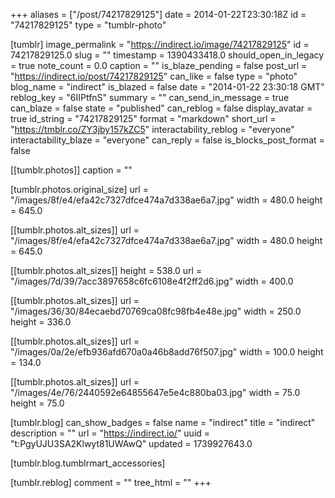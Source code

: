 +++
aliases = ["/post/74217829125"]
date = 2014-01-22T23:30:18Z
id = "74217829125"
type = "tumblr-photo"

[tumblr]
image_permalink = "https://indirect.io/image/74217829125"
id = 74217829125.0
slug = ""
timestamp = 1390433418.0
should_open_in_legacy = true
note_count = 0.0
caption = ""
is_blaze_pending = false
post_url = "https://indirect.io/post/74217829125"
can_like = false
type = "photo"
blog_name = "indirect"
is_blazed = false
date = "2014-01-22 23:30:18 GMT"
reblog_key = "6IIPtfnS"
summary = ""
can_send_in_message = true
can_blaze = false
state = "published"
can_reblog = false
display_avatar = true
id_string = "74217829125"
format = "markdown"
short_url = "https://tmblr.co/ZY3jby157kZC5"
interactability_reblog = "everyone"
interactability_blaze = "everyone"
can_reply = false
is_blocks_post_format = false

[[tumblr.photos]]
caption = ""

[tumblr.photos.original_size]
url = "/images/8f/e4/efa42c7327dfce474a7d338ae6a7.jpg"
width = 480.0
height = 645.0

[[tumblr.photos.alt_sizes]]
url = "/images/8f/e4/efa42c7327dfce474a7d338ae6a7.jpg"
width = 480.0
height = 645.0

[[tumblr.photos.alt_sizes]]
height = 538.0
url = "/images/7d/39/7acc3897658c6fc6108e4f2ff2d6.jpg"
width = 400.0

[[tumblr.photos.alt_sizes]]
url = "/images/36/30/84ecaebd70769ca08fc98fb4e48e.jpg"
width = 250.0
height = 336.0

[[tumblr.photos.alt_sizes]]
url = "/images/0a/2e/efb936afd670a0a46b8add76f507.jpg"
width = 100.0
height = 134.0

[[tumblr.photos.alt_sizes]]
url = "/images/4e/76/2440592e64855647e5e4c880ba03.jpg"
width = 75.0
height = 75.0

[tumblr.blog]
can_show_badges = false
name = "indirect"
title = "indirect"
description = ""
url = "https://indirect.io/"
uuid = "t:PgyUJU3SA2Klwyt81UWAwQ"
updated = 1739927643.0

[tumblr.blog.tumblrmart_accessories]

[tumblr.reblog]
comment = ""
tree_html = ""
+++
